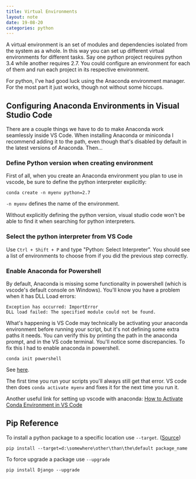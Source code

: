 ```yaml
---
title: Virtual Environments
layout: note
date: 19-08-20
categories: python
---
```


A virtual environment is an set of modules and dependencies isolated from the system as a whole. In this way you can set up different virtual environments for different tasks. Say one python project requires python 3.4 while another requires 2.7. You could configure an environment for each of them and run each project in its respective environment. 

For python, I've had good luck using the Anaconda environment manager. For the most part it just works, though not without some hiccups. 

## Configuring Anaconda Environments in Visual Studio Code
There are a couple things we have to do to make Anaconda work seamlessly inside VS Code. When installing Anaconda or miniconda I recommend adding it to the path, even though that's disabled by default in the latest versions of Anaconda. Then...

### Define Python version when creating environment
First of all, when you create an Anaconda environment you plan to use in vscode, be sure to define the python interpreter explicitly:

```
conda create -n myenv python=2.7
```

`-n myenv` defines the name of the environment.

Without explicitly defining the python version, visual studio code won't be able to find it when searching for python interpreters. 

### Select the python interpreter from VS Code
Use `Ctrl + Shift + P` and type "Python: Select Interpreter". You should see a list of environments to choose from if you did the previous step correctly.

### Enable Anaconda for Powershell
By default, Anaconda is missing some functionality in powershell (which is vscode's default console on Windows). You'll know you have a problem when it has DLL Load errors:

```
Exception has occurred: ImportError
DLL load failed: The specified module could not be found.
```

What's happening is VS Code may technically be activating your anaconda environment before running your script, but it's not defining some extra paths it needs. You can verify this by printing the path in the anaconda prompt, and in the VS code terminal. You'll notice some discrepancies. To fix this I had to enable anaconda in powershell.

```
conda init powershell
```

See [here](https://stackoverflow.com/questions/47800794/how-to-activate-different-anaconda-environment-from-powershell).


The first time you run your scripts you'll always still get that error. VS code then does `conda activate myenv` and fixes it for the next time you run it.

Another useful link for setting up vscode with anaconda: [How to Activate Conda Environment in VS Code](https://medium.com/@udiyosovzon/how-to-activate-conda-environment-in-vs-code-ce599497f20d)


## Pip Reference

To install a python package to a specific location use ```--target```. ([Source](https://stackoverflow.com/questions/2915471/install-a-python-package-into-a-different-directory-using-pip))

```
pip install --target=d:\somewhere\other\than\the\default package_name
```

To force upgrade a package use ```--upgrade```
```
pip install Django --upgrade
```